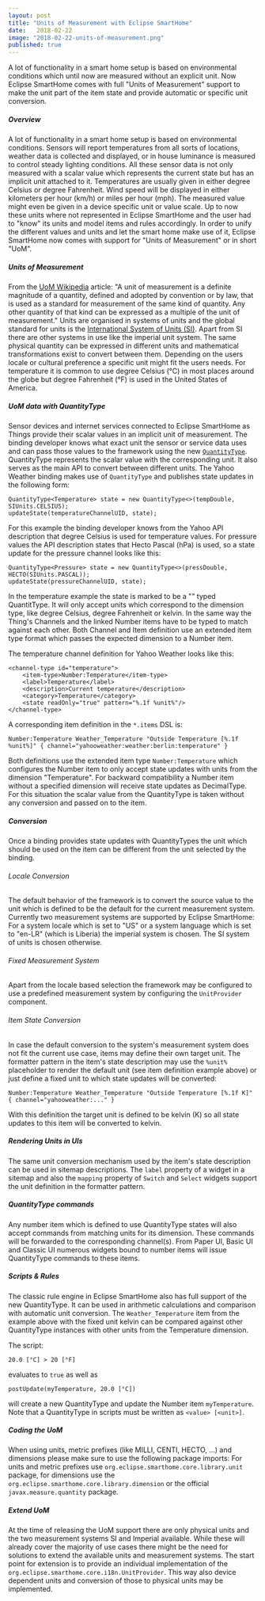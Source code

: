 ```yaml
---
layout: post
title: "Units of Measurement with Eclipse SmartHome"
date:   2018-02-22
image: "2018-02-22-units-of-measurement.png"
published: true
---
```


A lot of functionality in a smart home setup is based on environmental conditions which until now are measured without an explicit unit. Now Eclipse SmartHome comes with full "Units of Measurement" support to make the unit part of the item state and provide automatic or specific unit conversion. <!--more--> 

##### Overview
A lot of functionality in a smart home setup is based on environmental conditions. Sensors will report temperatures from all sorts of locations, weather data is collected and displayed, or in house luminance is measured to control steady lighting conditions.
All these sensor data is not only measured with a scalar value which represents the current state but has an implicit unit attached to it. Temperatures are usually given in either degree Celsius or degree Fahrenheit. Wind speed will be displayed in either kilometers per hour (km/h) or miles per hour (mph). The measured value might even be given in a device specific unit or value scale.
Up to now these units where not represented in Eclipse SmartHome and the user had to "know" its units and model items and rules accordingly.
In order to unify the different values and units and let the smart home make use of it, Eclipse SmartHome now comes with support for "Units of Measurement" or in short "UoM".

##### Units of Measurement
From the [UoM Wikipedia](https://en.wikipedia.org/wiki/Units_of_measurement) article: "A unit of measurement is a definite magnitude of a quantity, defined and adopted by convention or by law, that is used as a standard for measurement of the same kind of quantity. Any other quantity of that kind can be expressed as a multiple of the unit of measurement."
Units are organised in systems of units and the global standard for units is the [International System of Units (SI)](https://en.wikipedia.org/wiki/International_System_of_Units).
Apart from SI there are other systems in use like the imperial unit system. The same physical quantity can be expressed in different units and mathematical transformations exist to convert between them.
Depending on the users locale or cultural preference a specific unit might fit the users needs. For temperature it is common to use degree Celsius (°C) in most places around the globe but degree Fahrenheit (°F) is used in the United States of America.

##### UoM data with QuantityType
Sensor devices and internet services connected to Eclipse SmartHome as Things provide their scalar values in an implicit unit of measurement. The binding developer knows what exact unit the sensor or service data uses and can pass those values to the framework using the new [`QuantityType`](../documentation/concepts/units-of-measurement.html). QuantityType represents the scalar value with the corresponding unit. It also serves as the main API to convert between different units.
The Yahoo Weather binding makes use of `QuantityType` and publishes state updates in the following form:

```(java)
QuantityType<Temperature> state = new QuantityType<>(tempDouble, SIUnits.CELSIUS);
updateState(temperatureChannelUID, state);
```

For this example the binding developer knows from the Yahoo API description that degree Celsius is used for temperature values. For pressure values the API description states that Hecto Pascal (hPa) is used, so a state update for the pressure channel looks like this:

```(java)
QuantityType<Pressure> state = new QuantityType<>(pressDouble, HECTO(SIUnits.PASCAL));
updateState(pressureChannelUID, state);
```

In the temperature example the state is marked to be a "<Temperature>" typed QuantitType. It will only accept units which correspond to the dimension type, like degree Celsius, degree Fahrenheit or kelvin.
In the same way the Thing's Channels and the linked Number items have to be typed to match against each other. Both Channel and Item definition use an extended item type format which passes the expected dimension to a Number item.

The temperature channel definition for Yahoo Weather looks like this:

```(xml)
<channel-type id="temperature">
    <item-type>Number:Temperature</item-type>
    <label>Temperature</label>
    <description>Current temperature</description>
    <category>Temperature</category>
    <state readOnly="true" pattern="%.1f %unit%"/>
</channel-type>
```

A corresponding item definition in the `*.items` DSL is:

```
Number:Temperature Weather_Temperature "Outside Temperature [%.1f %unit%]" { channel="yahooweather:weather:berlin:temperature" }
```

Both definitions use the extended item type `Number:Temperature` which configures the Number item to only accept state updates with units from the dimension "Temperature".
For backward compatibility a Number item without a specified dimension will receive state updates as DecimalType. For this situation the scalar value from the QuantityType is taken without any conversion and passed on to the item. 

##### Conversion
Once a binding provides state updates with QuantityTypes the unit which should be used on the item can be different from the unit selected by the binding.

###### Locale Conversion
The default behavior of the framework is to convert the source value to the unit which is defined to be the default for the current measurement system.
Currently two measurement systems are supported by Eclipse SmartHome: For a system locale which is set to "US" or a system language which is set to "en-LR" (which is Liberia) the imperial system is chosen. The SI system of units is chosen otherwise. 

###### Fixed Measurement System
Apart from the locale based selection the framework may be configured to use a predefined measurement system by configuring the `UnitProvider` component.

###### Item State Conversion
In case the default conversion to the system's measurement system does not fit the current use case, items may define their own target unit. The formatter pattern in the item's state description may use the `%unit%` placeholder to render the default unit (see item definition example above) or just define a fixed unit to which state updates will be converted:

```
Number:Temperature Weather_Temperature "Outside Temperature [%.1f K]" { channel="yahooweather:..." }
```

With this definition the target unit is defined to be kelvin (K) so all state updates to this item will be converted to kelvin.

##### Rendering Units in UIs
The same unit conversion mechanism used by the item's state description can be used in sitemap descriptions. The `label` property of a widget in a sitemap and also the `mapping` property of `Switch` and `Select` widgets support the unit definition in the formatter pattern. 

##### QuantityType commands
Any number item which is defined to use QuantityType states will also accept commands from matching units for its dimension. These commands will be forwarded to the corresponding channel(s).
From Paper UI, Basic UI and Classic UI numerous widgets bound to number items will issue QuantityType commands to these items. 

##### Scripts & Rules
The classic rule engine in Eclipse SmartHome also has full support of the new QuantityType. It can be used in arithmetic calculations and comparison with automatic unit conversion.
The `Weather_Temperature` item from the example above with the fixed unit kelvin can be compared against other QuantityType instances with other units from the Temperature dimension.

The script:

```
20.0 [°C] > 20 [°F]
```

evaluates to `true` as well as

```
postUpdate(myTemperature, 20.0 [°C])
```

will create a new QuantityType and update the Number item `myTemperature`.
Note that a QuantityType in scripts must be written as `<value> [<unit>]`.

##### Coding the UoM
When using units, metric prefixes (like MILLI, CENTI, HECTO, ...) and dimensions please make sure to use the following package imports:
For units and metric prefixes use `org.eclipse.smarthome.core.library.unit` package, for dimensions use the `org.eclipse.smarthome.core.library.dimension` or the official `javax.measure.quantity` package. 

##### Extend UoM
At the time of releasing the UoM support there are only physical units and the two measurement systems SI and Imperial available. While these will already cover the majority of use cases there might be the need for solutions to extend the available units and measurement systems. The start point for extension is to provide an individual implementation of the `org.eclipse.smarthome.core.i18n.UnitProvider`. This way also device dependent units and conversion of those to physical units may be implemented. 